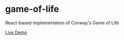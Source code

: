# game-of-life
React-based implementation of Conway's Game of Life

[Live Demo](https://robtaussig.com/life)
